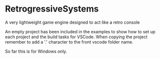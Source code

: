 # RetrogressiveSystems
A very lightweight game engine designed to act like a retro console

An empty project has been included in the examples to show how to set up each project and the build tasks for VSCode. When copying the project remember to add a '.' character to the front vscode folder name. 

So far this is for Windows only.


